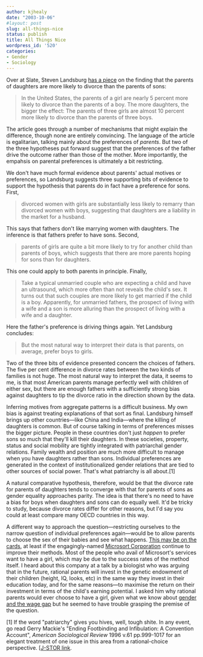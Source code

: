 ```yaml
---
author: kjhealy
date: "2003-10-06"
#layout: post
slug: all-things-nice
status: publish
title: All Things Nice
wordpress_id: '520'
categories:
- Gender
- Sociology
---
```


Over at Slate, Steven Landsburg [has a piece](http://slate.msn.com/id/2089142/) on the finding that the parents of daughters are more likely to divorce than the parents of sons:

> In the United States, the parents of a girl are nearly 5 percent more likely to divorce than the parents of a boy. The more daughters, the bigger the effect: The parents of three girls are almost 10 percent more likely to divorce than the parents of three boys.

The article goes through a number of mechanisms that might explain the difference, though none are entirely convincing. The language of the article is egalitarian, talking mainly about the preferences of *parents*. But two of the three hypotheses put forward suggest that the preferences of the father drive the outcome rather than those of the mother. More importantly, the empahsis on parental preferences is ultimately a bit restricting.

We don't have much formal evidence about parents' actual motives or preferences, so Landsburg suggests three supporting bits of evidence to support the hypothesis that parents do in fact have a preference for sons. First,

> divorced women with girls are substantially less likely to remarry than divorced women with boys, suggesting that daughters are a liability in the market for a husband.

This says that fathers don't like marrying women with daughters. The inference is that fathers prefer to have sons. Second,

> parents of girls are quite a bit more likely to try for another child than parents of boys, which suggests that there are more parents hoping for sons than for daughters.

This one could apply to both parents in principle. Finally,

> Take a typical unmarried couple who are expecting a child and have an ultrasound, which more often than not reveals the child's sex. It turns out that such couples are more likely to get married if the child is a boy. Apparently, for unmarried fathers, the prospect of living with a wife and a son is more alluring than the prospect of living with a wife and a daughter.

Here the father's preference is driving things again. Yet Landsburg concludes:

> But the most natural way to interpret their data is that parents, on average, prefer boys to girls.

Two of the three bits of evidence presented concern the choices of fathers. The five per cent difference in divorce rates between the two kinds of families is not huge. The most natural way to interpret the data, it seems to me, is that most American parents manage perfectly well with children of either sex, but there are enough fathers with a sufficiently strong bias against daughters to tip the divorce ratio in the direction shown by the data.

Inferring motives from aggregate patterns is a difficult business. My own bias is against treating explanations of that sort as final. Landsburg himself brings up other countries—like China and India—where the killing of daughters is common. But of course talking in terms of preferences misses the bigger picture. People in these countries don't just *happen* to prefer sons so much that they'll kill their daughters. In these societies, property, status and social mobility are tightly integrated with patriarchal gender relations. Family wealth and position are much more difficult to manage when you have daughters rather than sons. Individual preferences are generated in the context of institutionalized gender relations that are tied to other sources of social power. That's what patriarchy is all about.[1]

A natural comparative hypothesis, therefore, would be that the divorce rate for parents of daughters tends to converge with that for parents of sons as gender equality approaches parity. The idea is that there's no need to have a bias for boys when daughters and sons can do equally well. It'd be tricky to study, because divorce rates differ for other reasons, but I'd say you could at least compare many OECD countries in this way.

A different way to approach the question—restricting ourselves to the narrow question of individual preferences again—would be to allow parents to choose the sex of their babies and see what happens. [This may be on the cards](http://www.chicagotribune.com/technology/local/chi-babygender-story,0,1401982.story), at least if the engagingly-named [Microsort Corporation](http://www.microsort.net/) continue to improve their methods. Most of the people who avail of Microsort's services want to have a girl, which may be due to the success rates of the method itself. I heard about this company at a talk by a biologist who was arguing that in the future, rational parents will invest in the genetic endowment of their children (height, IQ, looks, etc) in the same way they invest in their education today, and for the same reasons—to maximise the return on their investment in terms of the child's earning potential. I asked him why rational parents would ever choose to have a girl, given what we know about [gender and the wage gap](http://www.amazon.com/exec/obidos/ASIN/076198710X/ref=nosim/) but he seemed to have trouble grasping the premise of the question.

[1] If the word "patriarchy" gives you hives, well, tough shite. In any event, go read Gerry Mackie's "Ending Footbinding and Infibulation: A Convention Account", *American Sociological Review* 1996 v.61 pp.999-1017 for an elegant treatment of one issue in this area from a rational-choice perspective. [[J-STOR link](http://links.jstor.org/sici?sici=0003-1224(199612)61:6%3C999:EFAIAC%3E2.0.CO;2-0).
